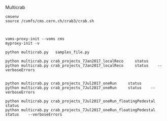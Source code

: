 
Multicrab


    cmsenv
    source /cvmfs/cms.cern.ch/crab3/crab.sh
    


    voms-proxy-init --voms cms
    myproxy-init -v

    python multicrab.py   samples_file.py
    
    python multicrab.py crab_projects_7Jan2017_localReco     status
    python multicrab.py crab_projects_7Jan2017_localReco     status    --verboseErrors
    
    
    python multicrab.py crab_projects_7Jul2017_oneRun     status
    python multicrab.py crab_projects_7Jul2017_oneRun     status    --verboseErrors
    
    python multicrab.py crab_projects_7Jul2017_oneRun_floatingPedestal     status
    python multicrab.py crab_projects_7Jul2017_oneRun_floatingPedestal     status    --verboseErrors

    
